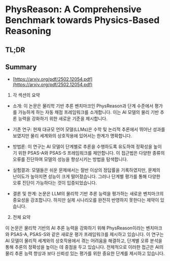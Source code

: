 # PhysReason: A Comprehensive Benchmark towards Physics-Based Reasoning
## TL;DR
## Summary
- [https://arxiv.org/pdf/2502.12054.pdf](https://arxiv.org/pdf/2502.12054.pdf)

1. 각 섹션의 요약

- 소개: 이 논문은 물리학 기반 추론 벤치마크인 PhysReason과 단계 수준에서 평가를 가능하게 하는 자동 채점 프레임워크를 소개합니다. 이는 AI 모델의 물리 기반 추론 능력을 강화하기 위한 새로운 기준을 제시합니다.

- 기존 연구: 현재 대규모 언어 모델(LLMs)은 수학 및 논리적 추론에서 뛰어난 성과를 보였지만 물리 세계와의 상호작용에 있어서는 한계가 명확합니다.

- 방법론: 이 연구는 AI 모델이 단계별로 추론을 수행하도록 유도하여 정확성을 높이기 위한 PSAS-A와 PSAS-S 프레임워크를 제안합니다. 이 접근법은 다양한 종류의 오류를 진단하여 모델의 성능을 향상시키는 방법을 탐색합니다.

- 실험결과: 모델들은 쉬운 문제에서는 절반 이상의 정답률을 기록하였지만, 문제의 난이도가 높아지면 성능이 크게 떨어졌습니다. 그러나 단계별 평가를 통해 다양한 오류 진단이 가능하다는 것이 입증되었습니다.

- 결론 및 한계: 논문은 LLM의 물리학 기반 추론 능력을 평가하는 새로운 벤치마크의 중요성을 강조합니다. 하지만 실제 시나리오를 완전히 반영하지 못한다는 제약이 있습니다.

2. 전체 요약

이 논문은 물리학 기반의 AI 추론 능력을 강화하기 위해 PhysReason이라는 벤치마크와 PSAS-A, PSAS-S와 같은 새로운 평가 프레임워크를 제시하고 있습니다. 이 연구는 AI 모델이 물리적 세계와의 상호작용에서 겪는 어려움을 해결하고, 단계별 오류 분석을 통해 추론의 정확성을 높이는 데 중점을 두고 있습니다. 전체적으로 이러한 접근은 AI의 물리 추론 능력 향상과 보다 신뢰성 있는 평가를 위한 중요한 단계를 제시하고 있습니다.